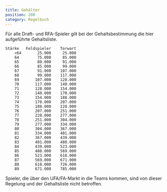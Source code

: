 ```yaml
---
title: Gehälter
position: 200
category: Regelbuch
---
```


Für alle Draft- und RFA-Spieler gilt bei der Gehaltsbestimmung die hier aufgeführte Gehaltsliste.

```
Stärke   Feldspieler    Torwart
    <64       25.000     25.000
    64        75.000     85.000
    65        80.000     91.000
    66        85.000     99.000
    67        91.000    107.000
    68        99.000    117.000
    69       107.000    128.000
    70       117.000    140.000
    71       128.000    154.000
    72       140.000    170.000
    73       154.000    188.000
    74       170.000    207.000
    75       188.000    228.000
    76       207.000    251.000
    77       228.000    277.000
    78       251.000    304.000
    79       277.000    334.000
    80       304.000    367.000
    81       334.000    401.000
    82       367.000    439.000
    83       401.000    480.000
    84       439.000    523.000
    85       480.000    569.000
    86       523.000    618.000
    87       569.000    671.000
    88       618.000    726.000
    89       671.000    785.000
```

Spieler, die über den UFA/FA-Markt in die Teams kommen, sind von dieser Regelung und der Gehaltsliste nicht betroffen.
